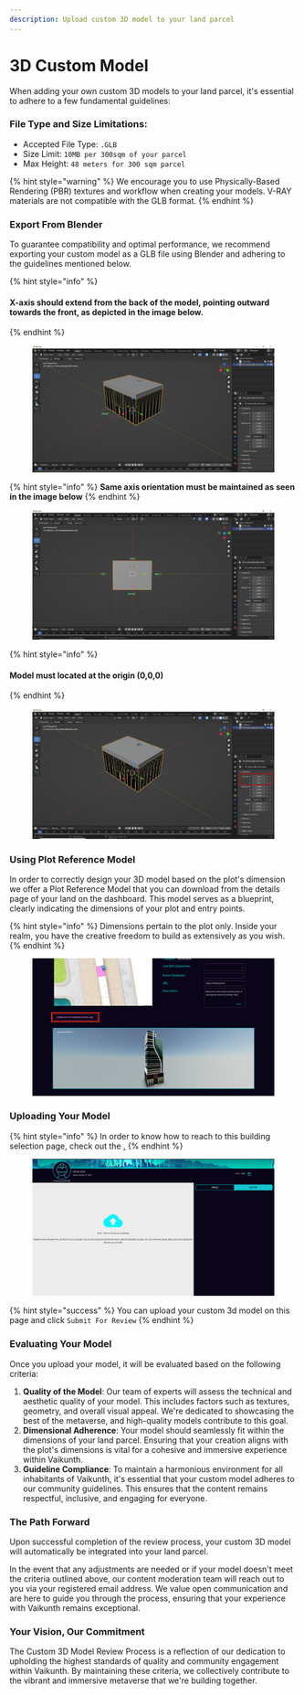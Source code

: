 ```yaml
---
description: Upload custom 3D model to your land parcel
---
```


# 3D Custom Model

When adding your own custom 3D models to your land parcel, it's essential to adhere to a few fundamental guidelines:

### **File Type and Size Limitations**:

* Accepted File Type: `.GLB`
* Size Limit: `10MB per 300sqm of your parcel`
* Max Height: `48 meters for 300 sqm parcel`

{% hint style="warning" %}
We encourage you to use Physically-Based Rendering (PBR) textures and workflow when creating your models. V-RAY materials are not compatible with the GLB format.
{% endhint %}

### **Export From Blender**

To guarantee compatibility and optimal performance, we recommend exporting your custom model as a GLB file using Blender and adhering to the guidelines mentioned below.

{% hint style="info" %}
#### X-axis should extend from the back of the model, pointing outward towards the front,  as depicted in the image below.
{% endhint %}

<figure><img src="../../../.gitbook/assets/Axis Alignment.png" alt=""><figcaption></figcaption></figure>



{% hint style="info" %}
**Same axis orientation must be maintained as seen in the image below**
{% endhint %}

<figure><img src="../../../.gitbook/assets/Axis_Blender.png" alt=""><figcaption></figcaption></figure>



{% hint style="info" %}
#### **Model must located at the origin (0,0,0)**
{% endhint %}

<figure><img src="../../../.gitbook/assets/Blender_Location.png" alt=""><figcaption></figcaption></figure>

### **Using Plot Reference Model**

In order to correctly design your 3D model based on the plot's dimension we offer a Plot Reference Model that you can download from the details page of your land on the dashboard. This model serves as a blueprint, clearly indicating the dimensions of your plot and entry points.

{% hint style="info" %}
Dimensions pertain to the plot only. Inside your realm, you have the creative freedom to build as extensively as you wish.
{% endhint %}

<figure><img src="../../../.gitbook/assets/Screenshot 2023-09-01 at 7.44.16 PM copy 2.png" alt=""><figcaption></figcaption></figure>

### **Uploading Your Model**

{% hint style="info" %}
In order to know how to reach to this building selection page, check out the [.](./ "mention")
{% endhint %}

<figure><img src="../../../.gitbook/assets/Screenshot 2023-09-01 at 7.47.19 PM.png" alt=""><figcaption></figcaption></figure>

{% hint style="success" %}
You can upload your custom 3d model on this page and click `Submit For Review`
{% endhint %}

### **Evaluating Your Model**

Once you upload your model, it will be evaluated based on the following criteria:

1. **Quality of the Model**: Our team of experts will assess the technical and aesthetic quality of your model. This includes factors such as textures, geometry, and overall visual appeal. We're dedicated to showcasing the best of the metaverse, and high-quality models contribute to this goal.
2. **Dimensional Adherence**: Your model should seamlessly fit within the dimensions of your land parcel. Ensuring that your creation aligns with the plot's dimensions is vital for a cohesive and immersive experience within Vaikunth.
3. **Guideline Compliance**: To maintain a harmonious environment for all inhabitants of Vaikunth, it's essential that your custom model adheres to our community guidelines. This ensures that the content remains respectful, inclusive, and engaging for everyone.

### **The Path Forward**

Upon successful completion of the review process, your custom 3D model will  automatically be integrated into your land parcel.

In the event that any adjustments are needed or if your model doesn't meet the criteria outlined above, our content moderation team will reach out to you via your registered email address. We value open communication and are here to guide you through the process, ensuring that your experience with Vaikunth remains exceptional.

### **Your Vision, Our Commitment**

The Custom 3D Model Review Process is a reflection of our dedication to upholding the highest standards of quality and community engagement within Vaikunth. By maintaining these criteria, we collectively contribute to the vibrant and immersive metaverse that we're building together.
